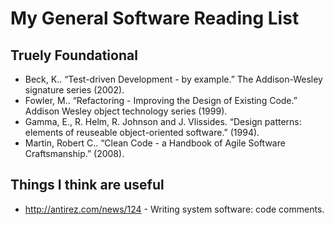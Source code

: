 # My General Software Reading List

## Truely Foundational

- Beck, K.. “Test-driven Development - by example.” The Addison-Wesley signature series (2002).
- Fowler, M.. “Refactoring - Improving the Design of Existing Code.” Addison Wesley object technology series (1999).
- Gamma, E., R. Helm, R. Johnson and J. Vlissides. “Design patterns: elements of reuseable object-oriented software.” (1994).
- Martin, Robert C.. “Clean Code - a Handbook of Agile Software Craftsmanship.” (2008).

## Things I think are useful

- http://antirez.com/news/124 - Writing system software: code comments.
